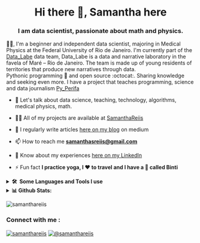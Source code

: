 <h1 align="center">Hi there 👋, Samantha here</h1>
<h3 align="center">I am data scientist, passionate about math and physics.</h3>

<p> 🙋🏽, I'm a beginner and independent data scientist, majoring in Medical Physics  at the Federal University of Rio de Janeiro.
I'm currently part of the <a href="https://datalabe.org/">Data_Labe</a> data team, Data_Labe is a data and narrative laboratory in the favela of Maré – Rio de Janeiro.
The team is made up of young residents of territories that produce new narratives through data. 
<br>Pythonic programming 🐍 and open source  :octocat:. 
Sharing knowledge and seeking even more. I have a project that teaches programming, science and data journalism <a href="https://datalabe.org/">Py_Perifa</a></br></p>

-  💬 Let's talk about data science, teaching, technology, algorithms, medical physics, math.

- 👨‍💻 All of my projects are available at [SamanthaReiis](https://github.com/SamanthaReiis)

- 📝 I regularly write articles [here on my blog](https://samanthasreiis.medium.com/) on medium

- 📫 How to reach me **samanthasreiis@gmail.com**

- 📄 Know about my experiences [here on my LinkedIn](https://www.linkedin.com/in/samantha-reis)

- ⚡ Fun fact **I practice yoga, I ❤️ to travel and I have a 🐶 called Binti**


<details>
  <summary><b>🛠️&nbsp;&nbsp;Some Languages&nbsp;and&nbsp;Tools I use</b></summary>
  <br/>
<p align="left"> <a href="https://getbootstrap.com" target="_blank"> <img src="https://raw.githubusercontent.com/devicons/devicon/master/icons/bootstrap/bootstrap-plain-wordmark.svg" alt="bootstrap" width="40" height="40"/> </a> <a href="https://www.chartjs.org" target="_blank"> <img src="https://www.chartjs.org/media/logo-title.svg" alt="chartjs" width="40" height="40"/> </a> <a href="https://d3js.org/" target="_blank"> <img src="https://raw.githubusercontent.com/devicons/devicon/master/icons/d3js/d3js-original.svg" alt="d3js" width="40" height="40"/> </a> <a href="https://www.djangoproject.com/" target="_blank"> <img src="https://raw.githubusercontent.com/devicons/devicon/master/icons/django/django-original.svg" alt="django" width="40" height="40"/> </a> <a href="https://flask.palletsprojects.com/" target="_blank"> <img src="https://www.vectorlogo.zone/logos/pocoo_flask/pocoo_flask-icon.svg" alt="flask" width="40" height="40"/> </a> <a href="https://git-scm.com/" target="_blank"> <img src="https://www.vectorlogo.zone/logos/git-scm/git-scm-icon.svg" alt="git" width="40" height="40"/> </a> <a href="https://www.w3.org/html/" target="_blank"> <img src="https://raw.githubusercontent.com/devicons/devicon/master/icons/html5/html5-original-wordmark.svg" alt="html5" width="40" height="40"/> </a> <a href="https://www.linux.org/" target="_blank"> <img src="https://raw.githubusercontent.com/devicons/devicon/master/icons/linux/linux-original.svg" alt="linux" width="40" height="40"/> </a> <a href="https://www.python.org" target="_blank"> <img src="https://raw.githubusercontent.com/devicons/devicon/master/icons/python/python-original.svg" alt="python" width="40" height="40"/> </a> <a href="https://scikit-learn.org/" target="_blank"> <img src="https://upload.wikimedia.org/wikipedia/commons/0/05/Scikit_learn_logo_small.svg" alt="scikit_learn" width="40" height="40"/> </a> <a href="https://www.selenium.dev" target="_blank"> <img src="https://raw.githubusercontent.com/detain/svg-logos/780f25886640cef088af994181646db2f6b1a3f8/svg/selenium-logo.svg" alt="selenium" width="40" height="40"/> </a> </p>
</details>

<details>
  <summary><b>📊 Github Stats:</b></summary>
  <br/>

<p>&nbsp;<img align="center" src="https://github-readme-stats.vercel.app/api?username=samanthareiis&show_icons=true&locale=en" alt="samanthareiis" /></p>

<p><img align="center" src="https://github-readme-streak-stats.herokuapp.com/?user=samanthareiis&" alt="samanthareiis" /></p>
</details>

<p align="left"> <img src="https://komarev.com/ghpvc/?username=samanthareiis&label=Profile%20views&color=0e75b6&style=flat" alt="samanthareiis" /> </p>


<h3 align="left">Connect with me :</h3>
<p align="left">
<a href="https://twitter.com/samanthareiis" target="blank"><img align="center" src="https://raw.githubusercontent.com/rahuldkjain/github-profile-readme-generator/master/src/images/icons/Social/twitter.svg" alt="samanthareiis" height="30" width="40" /></a>
<a href="https://instagram.com/@samanthareiis" target="blank"><img align="center" src="https://raw.githubusercontent.com/rahuldkjain/github-profile-readme-generator/master/src/images/icons/Social/instagram.svg" alt="@samanthareiis" height="30" width="40" /></a>
</p>


<!--
**SamanthaReiis/SamanthaReiis** is a ✨ _special_ ✨ repository because its `README.md` (this file) appears on your GitHub profile.

Here are some ideas to get you started:

- 🔭 I’m currently working on ...
- 🌱 I’m currently learning ...
- 👯 I’m looking to collaborate on ...
- 🤔 I’m looking for help with ...
- 💬 Ask me about ...
- 📫 How to reach me: ...
- 😄 Pronouns: ...
- ⚡ Fun fact: ...
-->
